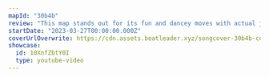 ```yaml
---
mapId: "30b4b"
review: "This map stands out for its fun and dancey moves with actual jumps throughout the top 3 diffs. It also has 2 extra diffs without jumps in case you're not up to jumping around."
startDate: "2023-03-27T00:00:00.000Z"
coverUrlOverwrite: https://cdn.assets.beatleader.xyz/songcover-30b4b-cover.png
showcase:
  id: 10XnfZbtY0I
  type: youtube-video
---
```

